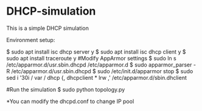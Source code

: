# DHCP-simulation
This is a simple DHCP simulation

Environment setup:

$ sudo apt install isc dhcp server y
$ sudo apt install isc dhcp client y
$ sudo apt install traceroute y
#Modify AppArmor settings
$ sudo ln s /etc/apparmor.d/usr.sbin.dhcpd /etc/apparmor.d
$ sudo apparmor_parser -R /etc/apparmor.d/usr.sbin.dhcpd
$ sudo /etc/init.d/apparmor stop
$ sudo sed i '30i / var / dhcp {, dhcpclient * lrw ,' /etc/apparmor.d/sbin.dhclient

#Run the simulation
$ sudo python topology.py

*You can modify the dhcpd.conf to change IP pool
